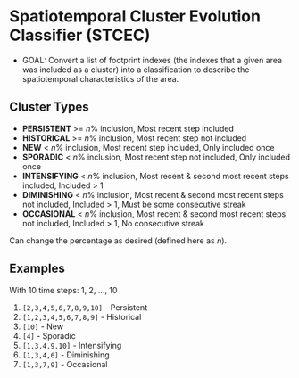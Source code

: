# Spatiotemporal Cluster Evolution Classifier (STCEC)

- GOAL: Convert a list of footprint indexes (the indexes that a given area was included as a cluster) into a classification to describe the spatiotemporal characteristics of the area.

## Cluster Types

- **PERSISTENT** >= $n$% inclusion, Most recent step included
- **HISTORICAL** >= $n$% inclusion, Most recent step not included
- **NEW** < $n$% inclusion, Most recent step included, Only included once
- **SPORADIC** < $n$% inclusion, Most recent step not included, Only included once
- **INTENSIFYING** < $n$% inclusion, Most recent & second most recent steps included, Included > 1
- **DIMINISHING** < $n$% inclusion, Most recent & second most recent steps not included, Included > 1, Must be some consecutive streak
- **OCCASIONAL** < $n$% inclusion, Most recent & second most recent steps not included, Included > 1, No consecutive streak

Can change the percentage as desired (defined here as $n$).

## Examples

With 10 time steps: 1, 2, ..., 10

1. `[2,3,4,5,6,7,8,9,10]` - Persistent
2. `[1,2,3,4,5,6,7,8,9]` - Historical
3. `[10]` - New
4. `[4]` - Sporadic
5. `[1,3,4,9,10]` - Intensifying
6. `[1,3,4,6]` - Diminishing
7. `[1,3,7,9]` - Occasional
